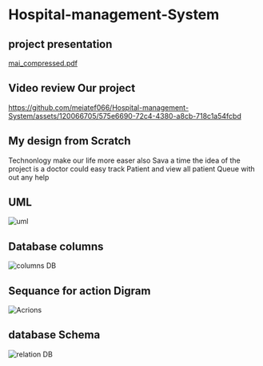 # Hospital-management-System
## project presentation
[mai_compressed.pdf](https://github.com/meiatef066/Hospital-management-System/files/15367590/mai_compressed.pdf)

## Video review Our project

https://github.com/meiatef066/Hospital-management-System/assets/120066705/575e6690-72c4-4380-a8cb-718c1a54fcbd

## My design from Scratch 
Technonlogy make our life more easer also Sava a time
 the idea of the project is a doctor could easy track Patient and view all patient Queue with out any help

 ## UML 
 ![uml](https://github.com/meiatef066/Hospital-management-System/assets/120066705/89afe3fe-d662-4906-bd86-1722b703213f)

## Database columns
![columns DB](https://github.com/meiatef066/Hospital-management-System/assets/120066705/ce19c928-dc07-4e78-8498-f999b3efca0c)

## Sequance for action Digram

![Acrions](https://github.com/meiatef066/Hospital-management-System/assets/120066705/0e742e2c-7bab-484c-a9f5-4936541f64ca)

## database Schema
![relation DB](https://github.com/meiatef066/Hospital-management-System/assets/120066705/29fc5ed8-9e78-4666-a351-4aa5d4fb2423)

